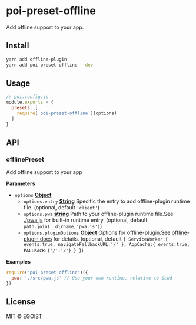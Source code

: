 # poi-preset-offline

Add offline support to your app.

## Install

```bash
yarn add offline-plugin
yarn add poi-preset-offline --dev
```

## Usage

```js
// poi.config.js
module.exports = {
  presets: [
    require('poi-preset-offline')(options)
  ]
}
```

## API

<!-- Generated by documentation.js. Update this documentation by updating the source code. -->

### offlinePreset

Add offline support to your app

**Parameters**

-   `options` **[Object](https://developer.mozilla.org/en-US/docs/Web/JavaScript/Reference/Global_Objects/Object)** 
    -   `options.entry` **[String](https://developer.mozilla.org/en-US/docs/Web/JavaScript/Reference/Global_Objects/String)** Specific the entry to add offline-plugin runtime file. (optional, default `'client'`)
    -   `options.pwa` **[string](https://developer.mozilla.org/en-US/docs/Web/JavaScript/Reference/Global_Objects/String)** Path to your offline-plugin runtime file.See [./pwa.js](./pwa.js) for built-in runtime entry. (optional, default `path.join(__dirname,'pwa.js')`)
    -   `options.pluginOptions` **[Object](https://developer.mozilla.org/en-US/docs/Web/JavaScript/Reference/Global_Objects/Object)** Options for offline-plugin.See [offline-plugin docs](https://github.com/NekR/offline-plugin/blob/master/docs/options.md) for details. (optional, default `{
        ServiceWorker:{
        events:true,
        navigateFallbackURL:'/'
        },
        AppCache:{
        events:true,
        FALLBACK:{'/':'/'}
        }
        }`)

**Examples**

```javascript
require('poi-preset-offline')({
  pwa: './src/pwa.js' // Use your own runtime, relative to $cwd
})
```

## License

MIT © [EGOIST](https://github.com/egoist)
